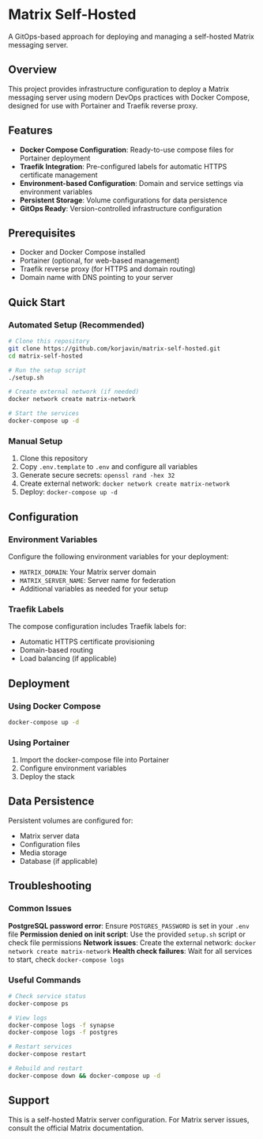 # Matrix Self-Hosted

A GitOps-based approach for deploying and managing a self-hosted Matrix messaging server.

## Overview

This project provides infrastructure configuration to deploy a Matrix messaging server using modern DevOps practices with Docker Compose, designed for use with Portainer and Traefik reverse proxy.

## Features

- **Docker Compose Configuration**: Ready-to-use compose files for Portainer deployment
- **Traefik Integration**: Pre-configured labels for automatic HTTPS certificate management
- **Environment-based Configuration**: Domain and service settings via environment variables
- **Persistent Storage**: Volume configurations for data persistence
- **GitOps Ready**: Version-controlled infrastructure configuration

## Prerequisites

- Docker and Docker Compose installed
- Portainer (optional, for web-based management)
- Traefik reverse proxy (for HTTPS and domain routing)
- Domain name with DNS pointing to your server

## Quick Start

### Automated Setup (Recommended)

```bash
# Clone this repository
git clone https://github.com/korjavin/matrix-self-hosted.git
cd matrix-self-hosted

# Run the setup script
./setup.sh

# Create external network (if needed)
docker network create matrix-network

# Start the services  
docker-compose up -d
```

### Manual Setup

1. Clone this repository
2. Copy `.env.template` to `.env` and configure all variables
3. Generate secure secrets: `openssl rand -hex 32`
4. Create external network: `docker network create matrix-network`
5. Deploy: `docker-compose up -d`

## Configuration

### Environment Variables

Configure the following environment variables for your deployment:

- `MATRIX_DOMAIN`: Your Matrix server domain
- `MATRIX_SERVER_NAME`: Server name for federation
- Additional variables as needed for your setup

### Traefik Labels

The compose configuration includes Traefik labels for:
- Automatic HTTPS certificate provisioning
- Domain-based routing
- Load balancing (if applicable)

## Deployment

### Using Docker Compose

```bash
docker-compose up -d
```

### Using Portainer

1. Import the docker-compose file into Portainer
2. Configure environment variables
3. Deploy the stack

## Data Persistence

Persistent volumes are configured for:
- Matrix server data
- Configuration files
- Media storage
- Database (if applicable)

## Troubleshooting

### Common Issues

**PostgreSQL password error**: Ensure `POSTGRES_PASSWORD` is set in your `.env` file
**Permission denied on init script**: Use the provided `setup.sh` script or check file permissions
**Network issues**: Create the external network: `docker network create matrix-network`
**Health check failures**: Wait for all services to start, check `docker-compose logs`

### Useful Commands

```bash
# Check service status
docker-compose ps

# View logs
docker-compose logs -f synapse
docker-compose logs -f postgres

# Restart services
docker-compose restart

# Rebuild and restart
docker-compose down && docker-compose up -d
```

## Support

This is a self-hosted Matrix server configuration. For Matrix server issues, consult the official Matrix documentation.
